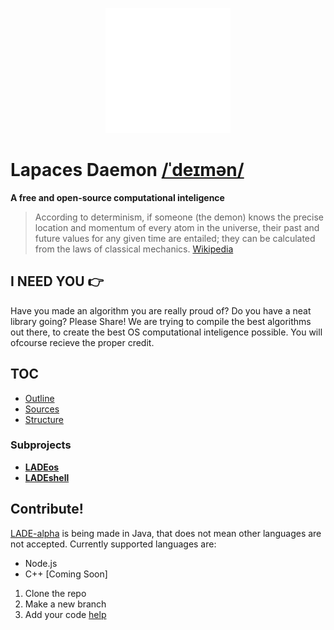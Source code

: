 <p align="center"><img src="./design/logo1-white.svg" width="200px"/></p>

# Lapaces Daemon [/ˈdeɪmən/](http://ipa-reader.xyz/?text=%20%2F%CB%88de%C9%AAm%C9%99n%2F)
**A free and open-source computational inteligence**
> According to determinism, if someone (the demon) knows the precise location and momentum of every atom in the universe, their past and future values for any given time are entailed; they can be calculated from the laws of classical mechanics. [Wikipedia](https://en.m.wikipedia.org/wiki/Laplace%27s_demon)

## I NEED YOU 👉
Have you made an algorithm you are really proud of? Do you have a neat library going? Please Share! We are trying to compile the best algorithms out there, to create the best OS computational inteligence possible. You will ofcourse recieve the proper credit.

## TOC
- [Outline](./org-files/outline_/outline.org)
- [Sources](./org-files/sources_/sources.org)
- [Structure](./org-files/sources_/structure.txt)

### Subprojects
- **[LADEos](https://github.com/danalves24com/LADEos)**
- **[LADEshell](./source/LADE-shell)**

## Contribute!
[LADE-alpha](./source/LADE-alpha) is being made in Java, that does not mean other languages are not accepted. Currently supported languages are:
- Node.js
- C++ [Coming Soon]

1. Clone the repo
2. Make a new branch
3. Add your code [help](./org-files/contrib.md)
